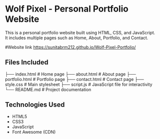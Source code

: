 # Wolf Pixel - Personal Portfolio Website

This is a personal portfolio website built using HTML, CSS, and JavaScript. It includes multiple pages such as Home, About, Portfolio, and Contact.

#Website link
https://sunitabrm212.github.io/Wolf-Pixel-Portfolio/

## Files Included

├── index.html # Home page
├── about.html # About page
├── portfolio.html # Portfolio page
├── contact.html # Contact page
├── style.css # Main stylesheet
├── script.js # JavaScript file for interactivity
└── README.md # Project documentation

## Technologies Used

- HTML5
- CSS3
- JavaScript
- Font Awesome (CDN)

